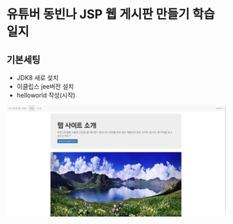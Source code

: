# 유튜버 동빈나 JSP 웹 게시판 만들기 학습일지
## 기본세팅
- JDK8 새로 섳치
- 이클립스 jee버전 설치
- helloworld 작성(시작)

![jsp 웹 게시판 완성본](./jsp_web.png)
